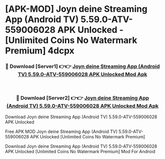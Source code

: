 # [APK-MOD] Joyn deine Streaming App (Android TV) 5.59.0-ATV-559006028 APK Unlocked - [Unlimited Coins No Watermark Premium] 4dcpx



<div align="center">
<h3>🔴 Download [Server1] 👉👉 <a href="https://momento.my/?title=Joyn_deine_Streaming_App_(Android_TV)_5.59.0-ATV-559006028_APK_Unlocked">Joyn deine Streaming App (Android TV) 5.59.0-ATV-559006028 APK Unlocked Mod Apk</a></h3><br>

<h3>🔴 Download [Server2] 👉👉 <a href="https://momento.my/?title=Joyn_deine_Streaming_App_(Android_TV)_5.59.0-ATV-559006028_APK_Unlocked">Joyn deine Streaming App (Android TV) 5.59.0-ATV-559006028 APK Unlocked Mod Apk</a></h3>
</div>



Download Joyn deine Streaming App (Android TV) 5.59.0-ATV-559006028 APK Unlocked 

Free APK MOD Joyn deine Streaming App (Android TV) 5.59.0-ATV-559006028 APK Unlocked [Unlimited Coins No Watermark Premium]

Download Joyn deine Streaming App (Android TV) 5.59.0-ATV-559006028 APK Unlocked [Unlimited Coins No Watermark Premium] Mod For Android
